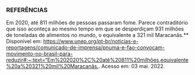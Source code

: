 ### REFERÊNCIAS

Em 2020, até 811 milhões de pessoas passaram fome. Parece contraditório que isso aconteça ao mesmo tempo em que se desperdiçam 931 milhões de toneladas de alimentos no mundo, o equivalente a 321 mil Maracanãs.** Disponível em: <https://www.unep.org/pt-br/noticias-e-reportagens/comunicado-de-imprensa/pnuma-e-fao-convocam-movimento-no-brasil-para-reduzir#:~:text=“Em%202020%2C%20até%20811%20milhões,equivalente%20a%20321%20mil%20Maracanãs.>. Acesso em: 03 mai. 2022.


